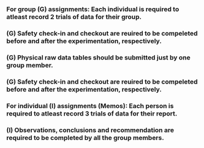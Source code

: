 ### For group (G) assignments: Each individual is required to atleast record 2 trials of data for their group. 
### (G) Safety check-in and checkout are reuired to be compeleted before and after the experimentation, respectively.
### (G) Physical raw data tables should be submitted just by one group member.
### (G) Safety check-in and checkout are reuired to be compeleted before and after the experimentation, respectively.
### For individual (I) assignments (Memos): Each person is required to atleast record 3 trials of data for their report.
### (I) Observations, conclusions and recommendation are required to be completed by all the group members.


